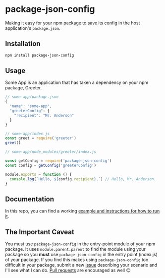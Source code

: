 # package-json-config

Making it easy for your npm package to save its config in the host application's `package.json`.


## Installation

```sh
npm install package-json-config
```


## Usage

Some App is an application that has taken a dependency on your npm package, Greeter.

```js
// some-app/package.json
{
  "name": "some-app",
  "greeterConfig": {
    "recipient": "Mr. Anderson"
  }
}
```

```js
// some-app/index.js
const greet = require('greeter')
greet()
```

```js
// some-app/node_modules/greeter/index.js

const getConfig = require('package-json-config')
const config = getConfig('greeterConfig')

module.exports = function () {
  console.log(`Hello, ${config.recipient}.`) // Hello, Mr. Anderson.
}
```


## Documentation

In this repo, you can find a working [example and instructions for how to run it](https://github.com/don-smith/package-json-config/tree/master/example).


## The Important Caveat

You must use `package-json-config` in the entry-point module of your npm package. It uses `module.parent.parent` to find the module using your package so you **must** use `package-json-config` in the entry point (index.js) of your package. If you find this makes using `package-json-config` too difficult in your package, submit a new [issue](https://github.com/don-smith/package-json-config/issues) describing your scenario and I'll see what I can do. [Pull requests](https://github.com/don-smith-package-json-config/pulls) are encouraged as well :wink:
